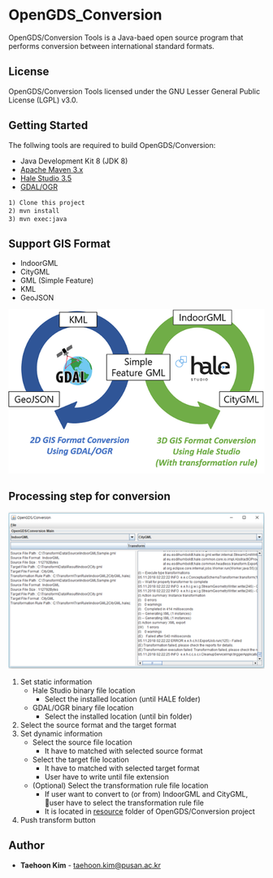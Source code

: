 # OpenGDS_Conversion
OpenGDS/Conversion Tools is a Java-baed open source program that performs conversion between international standard formats.

## License
OpenGDS/Conversion Tools licensed under the GNU Lesser General Public License (LGPL) v3.0.

## Getting Started
The follwing tools are required to build OpenGDS/Conversion:
* Java Development Kit 8 (JDK 8)
* [Apache Maven 3.x](https://maven.apache.org/download.cgi)
* [Hale Studio 3.5](https://www.wetransform.to/downloads/)
* [GDAL/OGR](https://trac.osgeo.org/osgeo4w/)

```
1) Clone this project
2) mvn install
3) mvn exec:java
```
## Support GIS Format
* IndoorGML
* CityGML
* GML (Simple Feature)
* KML
* GeoJSON

![screenshots](doc/trans_relation.png)

## Processing step for conversion

![screenshots](doc/main.png)
1) Set static information
    * Hale Studio binary file location
        * Select the installed location (until HALE folder)
    * GDAL/OGR binary file location
        * Select the installed location (until bin folder)
2) Select the source format and the target format
3) Set dynamic information
    * Select the source file location
        * It have to matched with selected source format
    * Select the target file location
        * It have to matched with selected target format
        * User have to write until file extension
    * (Optional) Select the transformation rule file location
        * If user want to convert to (or from) IndoorGML and CityGML, user have to select the transformation rule file
        * It is located in [resource](/res) folder of OpenGDS/Conversion project
4) Push transform button 

## Author
* **Taehoon Kim** - taehoon.kim@pusan.ac.kr
